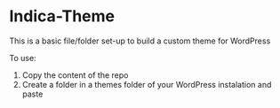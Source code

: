 # Indica-Theme
This is a basic file/folder set-up to build a custom theme for WordPress


To use:

1) Copy the content of the repo
2) Create a folder in a themes folder of your WordPress instalation and paste 

